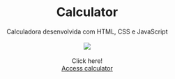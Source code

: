 <div align="center">
    <h1>
        Calculator
    </h1>
</div>
<div align="center" color="red">Calculadora desenvolvida com HTML, CSS e JavaScript</div>

<br>

<div align="center">
    <img  src="https://j.gifs.com/Vv5rYM.gif" >
</div>

<br>

<div align="center">Click here!</div>

<div align="center">
        <a href="https://kevinfigueira.github.io/Calculadora/">Access calculator</a>
</div>





